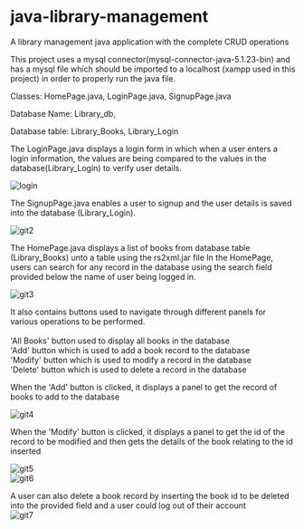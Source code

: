 # java-library-management
A library management java application with the complete CRUD operations

This project uses a mysql connector(mysql-connector-java-5.1.23-bin) and has a mysql file which should be imported to a localhost (xampp used
in this project) in order to properly run the java file.

Classes:
  HomePage.java,
  LoginPage.java,
  SignupPage.java
  
Database Name:
   Library_db,
   
   Database table:
     Library_Books,
     Library_Login
    
  The LoginPage.java displays a login form in which when a user enters a login information, the values are being compared to the values in
  the database(Library_Login) to verify user details.
  
  ![login](https://user-images.githubusercontent.com/57018279/77860656-3acc6500-7208-11ea-9e7c-7ebf665c605b.PNG)
  
  
  
  The SignupPage.java enables a user to signup and the user details is saved into the database (Library_Login).
  
  ![git2](https://user-images.githubusercontent.com/57018279/77860815-2f2d6e00-7209-11ea-86ac-758ebf83c24f.PNG)
  
  
  The HomePage.java displays a list of books from database table (Library_Books) unto a table using the rs2xml.jar file
   In the HomePage, users can search for any record in the database using the search field provided below the name of user being logged in.
   
  
![git3](https://user-images.githubusercontent.com/57018279/77860842-52f0b400-7209-11ea-8db9-2dfb0513f72a.PNG)


It also contains buttons used to navigate through different panels for various operations to be performed.<br><br>
'All Books' button used to display all books in the database<br>
'Add' button which is used to add a book record to the database<br>
'Modify' button which is used to modify a record in the database<br>
'Delete' button which is used to delete a record in the database<br>

When the 'Add' button is clicked, it displays a panel to get the record of books to add to the database<br>


![git4](https://user-images.githubusercontent.com/57018279/77861188-5d13b200-720b-11ea-8d4b-23050235b0d1.PNG)

When the 'Modify' button is clicked, it displays a panel to get the id of the record to be modified and then gets the details of the book relating to the id inserted<br>

![git5](https://user-images.githubusercontent.com/57018279/77861247-ae23a600-720b-11ea-99d0-244ef83d6a11.PNG)<br>
![git6](https://user-images.githubusercontent.com/57018279/77861249-afed6980-720b-11ea-887a-fc5b377a0554.PNG)

A user can also delete a book record by inserting the book id to be deleted into the provided field and a user could log out of their account<br>
![git7](https://user-images.githubusercontent.com/57018279/77861251-b1b72d00-720b-11ea-81b7-752da1923890.PNG)




